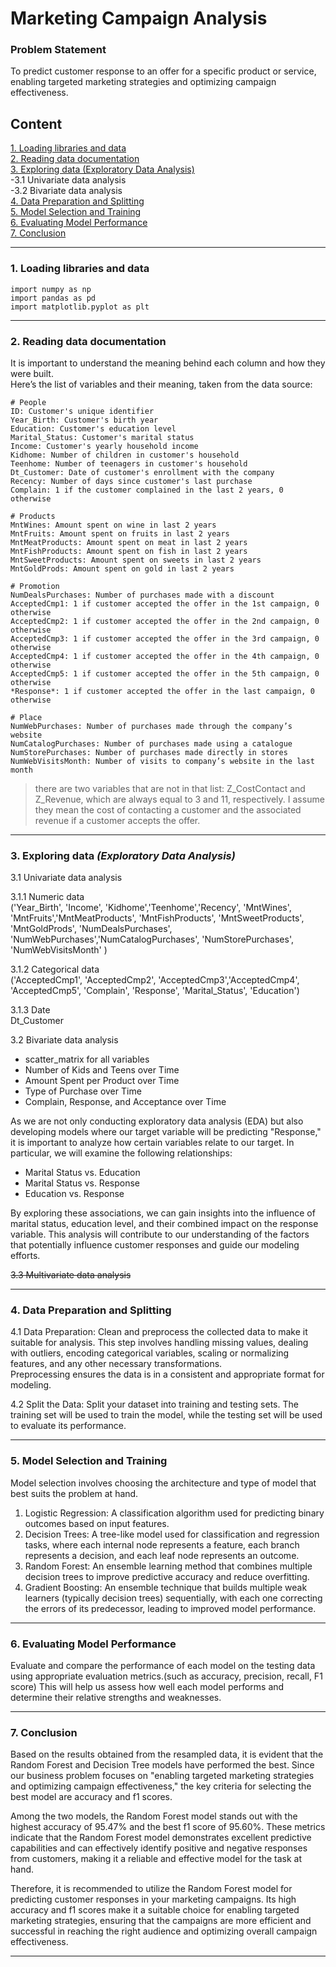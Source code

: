 # Marketing Campaign Analysis

### Problem Statement
To predict customer response to an offer for a specific product or service, enabling targeted marketing strategies and optimizing campaign effectiveness.

## Content
[1. Loading libraries and data](https://github.com/Kiran0R0Patil/marketing-campaign#1-loading-libraries-and-data)  
[2. Reading data documentation](https://github.com/Kiran0R0Patil/marketing-campaign#2-reading-data-documentation)  
[3. Exploring data (Exploratory Data Analysis)](https://github.com/Kiran0R0Patil/marketing-campaign#3-exploring-data-exploratory-data-analysis)  
-3.1 Univariate data analysis  
-3.2 Bivariate data analysis  
[4. Data Preparation and Splitting](https://github.com/Kiran0R0Patil/marketing-campaign#4-data-preparation-and-splitting)  
[5. Model Selection and Training](https://github.com/Kiran0R0Patil/marketing-campaign#5-model-selection-and-training)  
[6. Evaluating Model Performance](https://github.com/Kiran0R0Patil/marketing-campaign#6-evaluating--model-performance)  
[7. Conclusion](https://github.com/Kiran0R0Patil/marketing-campaign#7-conclusion)  
___
### 1. Loading libraries and data
```
import numpy as np
import pandas as pd
import matplotlib.pyplot as plt
```
___
### 2. Reading data documentation

It is important to understand the meaning behind each column and how they were built.   
Here’s the list of variables and their meaning, taken from the data source:

```
# People
ID: Customer's unique identifier
Year_Birth: Customer's birth year
Education: Customer's education level
Marital_Status: Customer's marital status
Income: Customer's yearly household income
Kidhome: Number of children in customer's household
Teenhome: Number of teenagers in customer's household
Dt_Customer: Date of customer's enrollment with the company
Recency: Number of days since customer's last purchase
Complain: 1 if the customer complained in the last 2 years, 0 otherwise

# Products
MntWines: Amount spent on wine in last 2 years
MntFruits: Amount spent on fruits in last 2 years
MntMeatProducts: Amount spent on meat in last 2 years
MntFishProducts: Amount spent on fish in last 2 years
MntSweetProducts: Amount spent on sweets in last 2 years
MntGoldProds: Amount spent on gold in last 2 years

# Promotion
NumDealsPurchases: Number of purchases made with a discount
AcceptedCmp1: 1 if customer accepted the offer in the 1st campaign, 0 otherwise
AcceptedCmp2: 1 if customer accepted the offer in the 2nd campaign, 0 otherwise
AcceptedCmp3: 1 if customer accepted the offer in the 3rd campaign, 0 otherwise
AcceptedCmp4: 1 if customer accepted the offer in the 4th campaign, 0 otherwise
AcceptedCmp5: 1 if customer accepted the offer in the 5th campaign, 0 otherwise
*Response*: 1 if customer accepted the offer in the last campaign, 0 otherwise

# Place
NumWebPurchases: Number of purchases made through the company’s website
NumCatalogPurchases: Number of purchases made using a catalogue
NumStorePurchases: Number of purchases made directly in stores
NumWebVisitsMonth: Number of visits to company’s website in the last month
```
> there are two variables that are not in that list: Z_CostContact and Z_Revenue, which are always equal to 3 and 11, respectively. I assume they mean the cost of contacting a customer and the associated revenue if a customer accepts the offer.
___  
### 3. Exploring data *(Exploratory Data Analysis)*

3.1 Univariate data analysis

3.1.1 Numeric data  
('Year_Birth', 'Income', 'Kidhome','Teenhome','Recency', 'MntWines', 'MntFruits','MntMeatProducts', 'MntFishProducts', 'MntSweetProducts', 'MntGoldProds', 'NumDealsPurchases', 'NumWebPurchases','NumCatalogPurchases', 'NumStorePurchases', 'NumWebVisitsMonth' )

3.1.2 Categorical data  
    ('AcceptedCmp1', 'AcceptedCmp2', 'AcceptedCmp3','AcceptedCmp4', 'AcceptedCmp5', 'Complain', 'Response', 'Marital_Status', 'Education')

3.1.3 Date  
    Dt_Customer


3.2 Bivariate data analysis
- scatter_matrix for all variables
- Number of Kids and Teens over Time
- Amount Spent per Product over Time
- Type of Purchase over Time
- Complain, Response, and Acceptance over Time

As we are not only conducting exploratory data analysis (EDA) but also developing models where our target variable will be predicting "Response," it is important to analyze how certain variables relate to our target. In particular, we will examine the following relationships:
- Marital Status vs. Education
- Marital Status vs. Response
- Education vs. Response

By exploring these associations, we can gain insights into the influence of marital status, education level, and their combined impact on the response variable. This analysis will contribute to our understanding of the factors that potentially influence customer responses and guide our modeling efforts.

~~3.3 Multivariate data analysis~~
___
### 4. Data Preparation and Splitting   
4.1 Data Preparation: Clean and preprocess the collected data to make it suitable for analysis. This step involves handling missing values, dealing with outliers, encoding categorical variables, scaling or normalizing features, and any other necessary transformations.  
Preprocessing ensures the data is in a consistent and appropriate format for modeling.

4.2 Split the Data: Split your dataset into training and testing sets. The training set will be used to train the model, while the testing set will be used to evaluate its performance.
___
### 5. Model Selection and Training  
Model selection involves choosing the architecture and type of model that best suits the problem at hand.     
1. Logistic Regression: A classification algorithm used for predicting binary outcomes based on input features.
2. Decision Trees: A tree-like model used for classification and regression tasks, where each internal node represents a feature, each branch represents a decision, and each leaf node represents an outcome.
3. Random Forest: An ensemble learning method that combines multiple decision trees to improve predictive accuracy and reduce overfitting.
4. Gradient Boosting: An ensemble technique that builds multiple weak learners (typically decision trees) sequentially, with each one correcting the errors of its predecessor, leading to improved model performance.
  

___
### 6. Evaluating  Model Performance  
Evaluate and compare the performance of each model on the testing data using appropriate evaluation metrics.(such as accuracy, precision, recall, F1 score) This will help us assess how well each model performs and determine their relative strengths and weaknesses.
___
### 7. Conclusion
Based on the results obtained from the resampled data, it is evident that the Random Forest and Decision Tree models have performed the best. Since our business problem focuses on "enabling targeted marketing strategies and optimizing campaign effectiveness," the key criteria for selecting the best model are accuracy and f1 scores.

Among the two models, the Random Forest model stands out with the highest accuracy of 95.47% and the best f1 score of 95.60%. These metrics indicate that the Random Forest model demonstrates excellent predictive capabilities and can effectively identify positive and negative responses from customers, making it a reliable and effective model for the task at hand.

Therefore, it is recommended to utilize the Random Forest model for predicting customer responses in your marketing campaigns. Its high accuracy and f1 scores make it a suitable choice for enabling targeted marketing strategies, ensuring that the campaigns are more efficient and successful in reaching the right audience and optimizing overall campaign effectiveness.

___



